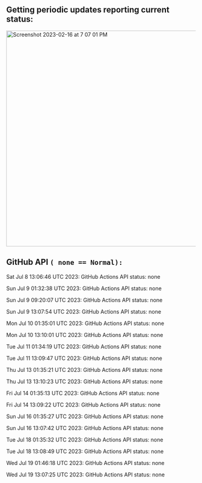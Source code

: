 
## Getting periodic updates reporting current status:
<img width="575" alt="Screenshot 2023-02-16 at 7 07 01 PM" src="https://user-images.githubusercontent.com/31228460/219539578-f880fea9-7a9d-4f7d-a7e2-5ce3d90ab466.png">

## GitHub API `( none == Normal):`

Sat Jul  8 13:06:46 UTC 2023: GitHub Actions API status: none

Sun Jul  9 01:32:38 UTC 2023: GitHub Actions API status: none

Sun Jul  9 09:20:07 UTC 2023: GitHub Actions API status: none

Sun Jul  9 13:07:54 UTC 2023: GitHub Actions API status: none

Mon Jul 10 01:35:01 UTC 2023: GitHub Actions API status: none

Mon Jul 10 13:10:01 UTC 2023: GitHub Actions API status: none

Tue Jul 11 01:34:19 UTC 2023: GitHub Actions API status: none

Tue Jul 11 13:09:47 UTC 2023: GitHub Actions API status: none

Thu Jul 13 01:35:21 UTC 2023: GitHub Actions API status: none

Thu Jul 13 13:10:23 UTC 2023: GitHub Actions API status: none

Fri Jul 14 01:35:13 UTC 2023: GitHub Actions API status: none

Fri Jul 14 13:09:22 UTC 2023: GitHub Actions API status: none

Sun Jul 16 01:35:27 UTC 2023: GitHub Actions API status: none

Sun Jul 16 13:07:42 UTC 2023: GitHub Actions API status: none

Tue Jul 18 01:35:32 UTC 2023: GitHub Actions API status: none

Tue Jul 18 13:08:49 UTC 2023: GitHub Actions API status: none

Wed Jul 19 01:46:18 UTC 2023: GitHub Actions API status: none

Wed Jul 19 13:07:25 UTC 2023: GitHub Actions API status: none
